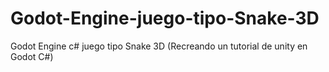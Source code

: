 # Godot-Engine-juego-tipo-Snake-3D
Godot Engine c# juego tipo Snake 3D (Recreando un tutorial de unity en Godot C#)


